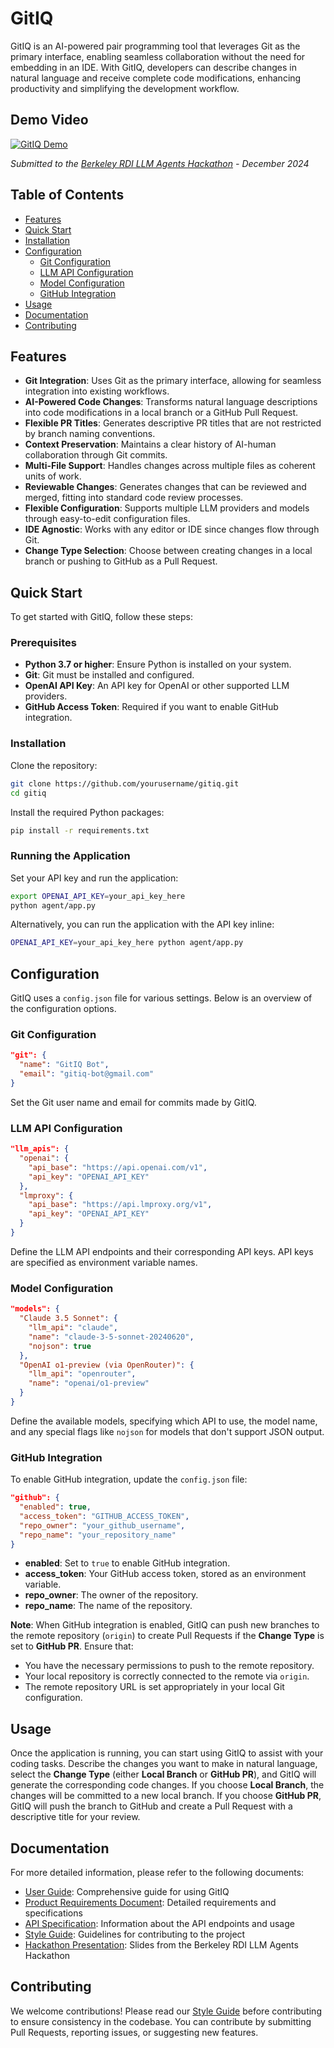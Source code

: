 # GitIQ

GitIQ is an AI-powered pair programming tool that leverages Git as the primary interface, enabling seamless collaboration without the need for embedding in an IDE. With GitIQ, developers can describe changes in natural language and receive complete code modifications, enhancing productivity and simplifying the development workflow.

## Demo Video

[![GitIQ Demo](https://img.youtube.com/vi/9YhMlo8qr2c/0.jpg)](https://www.youtube.com/watch?v=9YhMlo8qr2c)

*Submitted to the [Berkeley RDI LLM Agents Hackathon](https://rdi.berkeley.edu/llm-agents-hackathon/) - December 2024*

## Table of Contents

- [Features](#features)
- [Quick Start](#quick-start)
- [Installation](#installation)
- [Configuration](#configuration)
  - [Git Configuration](#git-configuration)
  - [LLM API Configuration](#llm-api-configuration)
  - [Model Configuration](#model-configuration)
  - [GitHub Integration](#github-integration)
- [Usage](#usage)
- [Documentation](#documentation)
- [Contributing](#contributing)

## Features

- **Git Integration**: Uses Git as the primary interface, allowing for seamless integration into existing workflows.
- **AI-Powered Code Changes**: Transforms natural language descriptions into code modifications in a local branch or a GitHub Pull Request.
- **Flexible PR Titles**: Generates descriptive PR titles that are not restricted by branch naming conventions.
- **Context Preservation**: Maintains a clear history of AI-human collaboration through Git commits.
- **Multi-File Support**: Handles changes across multiple files as coherent units of work.
- **Reviewable Changes**: Generates changes that can be reviewed and merged, fitting into standard code review processes.
- **Flexible Configuration**: Supports multiple LLM providers and models through easy-to-edit configuration files.
- **IDE Agnostic**: Works with any editor or IDE since changes flow through Git.
- **Change Type Selection**: Choose between creating changes in a local branch or pushing to GitHub as a Pull Request.

## Quick Start

To get started with GitIQ, follow these steps:

### Prerequisites

- **Python 3.7 or higher**: Ensure Python is installed on your system.
- **Git**: Git must be installed and configured.
- **OpenAI API Key**: An API key for OpenAI or other supported LLM providers.
- **GitHub Access Token**: Required if you want to enable GitHub integration.

### Installation

Clone the repository:

```bash
git clone https://github.com/yourusername/gitiq.git
cd gitiq
```

Install the required Python packages:

```bash
pip install -r requirements.txt
```

### Running the Application

Set your API key and run the application:

```bash
export OPENAI_API_KEY=your_api_key_here
python agent/app.py
```

Alternatively, you can run the application with the API key inline:

```bash
OPENAI_API_KEY=your_api_key_here python agent/app.py
```

## Configuration

GitIQ uses a `config.json` file for various settings. Below is an overview of the configuration options.

### Git Configuration

```json
"git": {
  "name": "GitIQ Bot",
  "email": "gitiq-bot@gmail.com"
}
```

Set the Git user name and email for commits made by GitIQ.

### LLM API Configuration

```json
"llm_apis": {
  "openai": {
    "api_base": "https://api.openai.com/v1",
    "api_key": "OPENAI_API_KEY"
  },
  "lmproxy": {
    "api_base": "https://api.lmproxy.org/v1",
    "api_key": "OPENAI_API_KEY"
  }
}
```

Define the LLM API endpoints and their corresponding API keys. API keys are specified as environment variable names.

### Model Configuration

```json
"models": {
  "Claude 3.5 Sonnet": {
    "llm_api": "claude",
    "name": "claude-3-5-sonnet-20240620",
    "nojson": true
  },
  "OpenAI o1-preview (via OpenRouter)": {
    "llm_api": "openrouter",
    "name": "openai/o1-preview"
  }
}
```

Define the available models, specifying which API to use, the model name, and any special flags like `nojson` for models that don't support JSON output.

### GitHub Integration

To enable GitHub integration, update the `config.json` file:

```json
"github": {
  "enabled": true,
  "access_token": "GITHUB_ACCESS_TOKEN",
  "repo_owner": "your_github_username",
  "repo_name": "your_repository_name"
}
```

- **enabled**: Set to `true` to enable GitHub integration.
- **access_token**: Your GitHub access token, stored as an environment variable.
- **repo_owner**: The owner of the repository.
- **repo_name**: The name of the repository.

**Note**: When GitHub integration is enabled, GitIQ can push new branches to the remote repository (`origin`) to create Pull Requests if the **Change Type** is set to **GitHub PR**. Ensure that:

- You have the necessary permissions to push to the remote repository.
- Your local repository is correctly connected to the remote via `origin`.
- The remote repository URL is set appropriately in your local Git configuration.

## Usage

Once the application is running, you can start using GitIQ to assist with your coding tasks. Describe the changes you want to make in natural language, select the **Change Type** (either **Local Branch** or **GitHub PR**), and GitIQ will generate the corresponding code changes. If you choose **Local Branch**, the changes will be committed to a new local branch. If you choose **GitHub PR**, GitIQ will push the branch to GitHub and create a Pull Request with a descriptive title for your review.

## Documentation

For more detailed information, please refer to the following documents:

- [User Guide](UserGuide.md): Comprehensive guide for using GitIQ
- [Product Requirements Document](PRD.md): Detailed requirements and specifications
- [API Specification](API.md): Information about the API endpoints and usage
- [Style Guide](Style_Guide.md): Guidelines for contributing to the project
- [Hackathon Presentation](https://shapor.github.io/gitiq/hackathon/slides.html): Slides from the Berkeley RDI LLM Agents Hackathon

## Contributing

We welcome contributions! Please read our [Style Guide](Style_Guide.md) before contributing to ensure consistency in the codebase. You can contribute by submitting Pull Requests, reporting issues, or suggesting new features.
